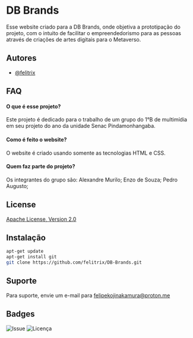 # DB Brands

Esse website criado para a DB Brands, onde objetiva a prototipação do projeto, com o intuito de  facilitar o empreendedorismo para as pessoas através de criações de artes digitais para o Metaverso.
## Autores

- [@felitrix](https://github.com/felitrix)
## FAQ

#### O que é esse projeto?

Este projeto é dedicado para o trabalho de um grupo do 1°B de multimídia em seu projeto do ano da unidade Senac Pindamonhangaba.

#### Como é feito o website?

O website é criado usando somente as tecnologias HTML e CSS.

#### Quem faz parte do projeto?

Os integrantes do grupo são: Alexandre Murilo; Enzo de Souza; Pedro Augusto; 
## License

[Apache License, Version 2.0](https://opensource.org/licenses/Apache-2.0)


## Instalação
```bash
apt-get update
apt-get install git
git clone https://github.com/felitrix/DB-Brands.git
```
    
## Suporte

Para suporte, envie um e-mail para felipekojinakamura@proton.me


## Badges
![Issue](https://img.shields.io/github/issues/felitrix/felitrix)
![Licença](https://img.shields.io/hexpm/l/apa)